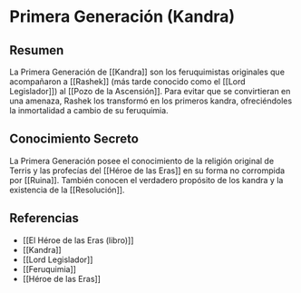 # Primera Generación (Kandra)

## Resumen

La Primera Generación de [[Kandra]] son los feruquimistas originales que acompañaron a [[Rashek]] (más tarde conocido como el [[Lord Legislador]]) al [[Pozo de la Ascensión]]. Para evitar que se convirtieran en una amenaza, Rashek los transformó en los primeros kandra, ofreciéndoles la inmortalidad a cambio de su feruquimia.

## Conocimiento Secreto

La Primera Generación posee el conocimiento de la religión original de Terris y las profecías del [[Héroe de las Eras]] en su forma no corrompida por [[Ruina]]. También conocen el verdadero propósito de los kandra y la existencia de la [[Resolución]].

## Referencias

*   [[El Héroe de las Eras (libro)]]
*   [[Kandra]]
*   [[Lord Legislador]]
*   [[Feruquimia]]
*   [[Héroe de las Eras]]